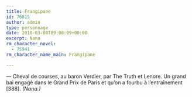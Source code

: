 ```yaml
---
title: Frangipane
id: 76815
author: admin
type: personnage
date: 2010-03-08T09:00:09+00:00
excerpt: Nana
rm_character_novel:
  - 75941
rm_character_name_main: Frangipane

---
```

— Cheval de courses, au baron Verdier, par The Truth et Lenore. Un grand bai engagé dans le Grand Prix de Paris et qu&rsquo;on a fourbu à l&rsquo;entraînement [388]. _(Nana.)_